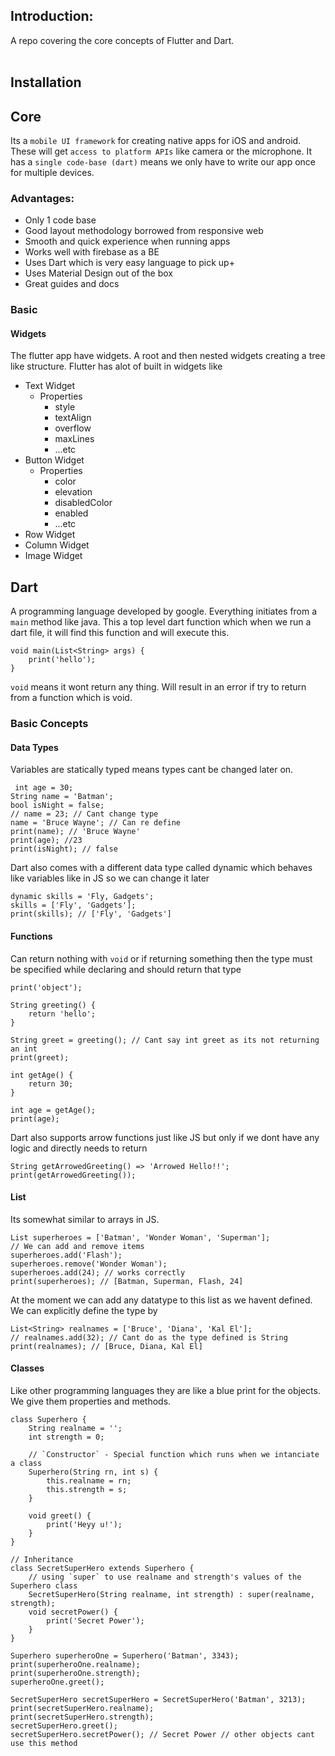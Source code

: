 ## Introduction:

A repo covering the core concepts of Flutter and Dart.
<br/><br/>

## Installation

## Core

Its a `mobile UI framework` for creating native apps for iOS and android. These will get `access to platform APIs` like camera or the microphone. 
It has a `single code-base (dart)` means we only have to write our app once for multiple devices.

### Advantages:

- Only 1 code base
- Good layout methodology borrowed from responsive web
- Smooth and quick experience when running apps
- Works well with firebase as a BE
- Uses Dart which is very easy language to pick up+
- Uses Material Design out of the box
- Great guides and docs

### Basic

#### Widgets

The flutter app have widgets. A root and then nested widgets creating a tree like structure. 
Flutter has alot of built in widgets like 

- Text Widget
    - Properties
        - style
        - textAlign
        - overflow
        - maxLines
        - ...etc
- Button Widget
    - Properties
        - color
        - elevation
        - disabledColor
        - enabled
        - ...etc
- Row Widget
- Column Widget
- Image Widget

## Dart

A programming language developed by google. Everything initiates from a `main` method like java. This a top level dart function which when we run a dart file, it will find this function and will execute this.

    void main(List<String> args) {
        print('hello');
    }

`void` means it wont return any thing. Will result in an error if try to return from a function which is void.

### Basic Concepts

#### Data Types

Variables are statically typed means types cant be changed later on.

     int age = 30;
    String name = 'Batman';
    bool isNight = false;
    // name = 23; // Cant change type
    name = 'Bruce Wayne'; // Can re define
    print(name); // 'Bruce Wayne'
    print(age); //23
    print(isNight); // false

 Dart also comes with a different data type called dynamic which behaves like variables like in JS so we can change it later

    dynamic skills = 'Fly, Gadgets';
    skills = ['Fly', 'Gadgets'];
    print(skills); // ['Fly', 'Gadgets']

#### Functions

Can return nothing with `void` or if returning something then the type must be specified while declaring and should return that type

    print('object');

    String greeting() {
        return 'hello';
    }

    String greet = greeting(); // Cant say int greet as its not returning an int
    print(greet);

    int getAge() {
        return 30;
    }

    int age = getAge();
    print(age);


Dart also supports arrow functions just like JS but only if we dont have any logic and directly needs to return

    String getArrowedGreeting() => 'Arrowed Hello!!';
    print(getArrowedGreeting());

#### List

Its somewhat similar to arrays in JS. 

    List superheroes = ['Batman', 'Wonder Woman', 'Superman'];
    // We can add and remove items
    superheroes.add('Flash');
    superheroes.remove('Wonder Woman');
    superheroes.add(24); // works correctly
    print(superheroes); // [Batman, Superman, Flash, 24]

At the moment we can add any datatype to this list as we havent defined. We can explicitly define the type by

    List<String> realnames = ['Bruce', 'Diana', 'Kal El'];
    // realnames.add(32); // Cant do as the type defined is String
    print(realnames); // [Bruce, Diana, Kal El]

#### Classes

Like other programming languages they are like a blue print for the objects. We give them properties and methods.

    class Superhero {
        String realname = '';
        int strength = 0;

        // `Constructor` - Special function which runs when we intanciate a class
        Superhero(String rn, int s) {
            this.realname = rn;
            this.strength = s;
        }

        void greet() {
            print('Heyy u!');
        }
    }

    // Inheritance
    class SecretSuperHero extends Superhero {
        // using `super` to use realname and strength's values of the Superhero class
        SecretSuperHero(String realname, int strength) : super(realname, strength);
        void secretPower() {
            print('Secret Power');
        }
    }

    Superhero superheroOne = Superhero('Batman', 3343);
    print(superheroOne.realname);
    print(superheroOne.strength);
    superheroOne.greet();

    SecretSuperHero secretSuperHero = SecretSuperHero('Batman', 3213);
    print(secretSuperHero.realname);
    print(secretSuperHero.strength);
    secretSuperHero.greet();
    secretSuperHero.secretPower(); // Secret Power // other objects cant use this method